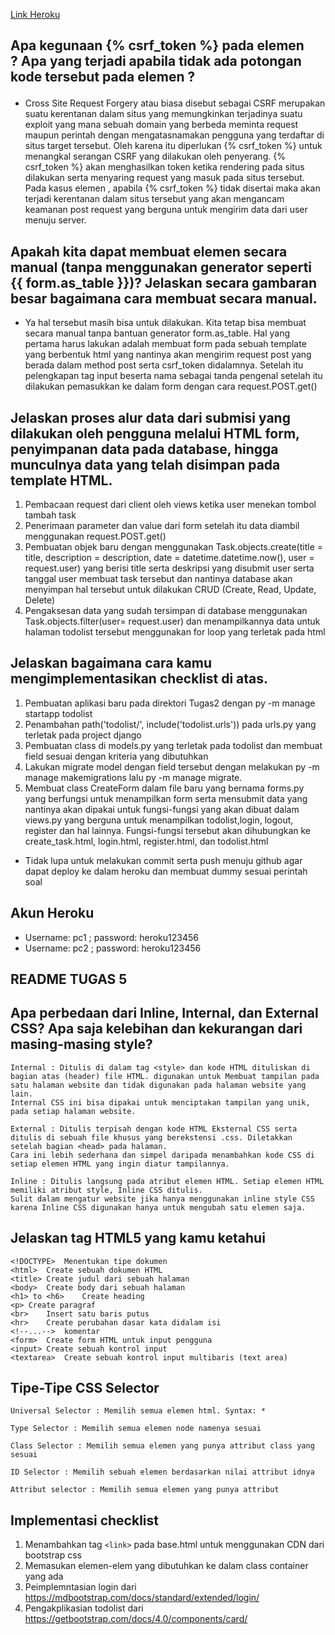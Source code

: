 [Link Heroku](https://tugas2pbpirsyad.herokuapp.com/todolist/)

## Apa kegunaan {% csrf_token %} pada elemen <form>? Apa yang terjadi apabila tidak ada potongan kode tersebut pada elemen <form>?
- Cross Site Request Forgery atau biasa disebut sebagai CSRF merupakan suatu kerentanan dalam situs yang memungkinkan terjadinya suatu exploit yang mana sebuah domain yang berbeda meminta request maupun perintah dengan mengatasnamakan pengguna yang terdaftar di situs target tersebut. Oleh karena itu diperlukan {% csrf_token %} untuk menangkal serangan CSRF yang dilakukan oleh penyerang. {% csrf_token %} akan menghasilkan token ketika rendering pada situs dilakukan serta menyaring request yang masuk pada situs tersebut. Pada kasus elemen <form>,  apabila {% csrf_token %} tidak disertai maka akan terjadi kerentanan dalam situs tersebut yang akan mengancam keamanan post request yang berguna untuk mengirim data dari user menuju server. 
## Apakah kita dapat membuat elemen <form> secara manual (tanpa menggunakan generator seperti {{ form.as_table }})? Jelaskan secara gambaran besar bagaimana cara membuat <form> secara manual.
- Ya hal tersebut masih bisa untuk dilakukan. Kita tetap bisa membuat <form> secara manual tanpa bantuan generator form.as_table. Hal yang pertama harus lakukan adalah membuat form pada sebuah template yang berbentuk html yang nantinya akan mengirim request post yang berada dalam method post serta csrf_token didalamnya. Setelah itu pelengkapan tag input beserta nama sebagai tanda pengenal setelah itu dilakukan pemasukkan ke dalam form dengan cara request.POST.get()

## Jelaskan proses alur data dari submisi yang dilakukan oleh pengguna melalui HTML form, penyimpanan data pada database, hingga munculnya data yang telah disimpan pada template HTML.
1. Pembacaan request dari client oleh views ketika user menekan tombol tambah task
2. Penerimaan parameter dan value dari form setelah itu data diambil menggunakan request.POST.get() 
3. Pembuatan objek baru dengan menggunakan Task.objects.create(title = title, description = description, date = datetime.datetime.now(), user = request.user) yang berisi title serta deskripsi yang disubmit user serta tanggal user membuat task tersebut dan nantinya database akan menyimpan hal tersebut untuk dilakukan CRUD (Create, Read, Update, Delete)
4. Pengaksesan data yang sudah tersimpan di database menggunakan Task.objects.filter(user= request.user) dan menampilkannya data untuk halaman todolist  tersebut menggunakan for loop yang terletak pada html
## Jelaskan bagaimana cara kamu mengimplementasikan checklist di atas.
1. Pembuatan aplikasi baru pada direktori Tugas2 dengan py -m manage startapp todolist
2. Penambahan path('todolist/', include('todolist.urls')) pada urls.py yang terletak pada project django
3. Pembuatan class di models.py yang terletak pada todolist dan membuat field sesuai dengan kriteria yang dibutuhkan
4. Lakukan migrate model dengan field tersebut dengan melakukan py -m manage makemigrations lalu py -m manage migrate.
5. Membuat class CreateForm dalam file baru yang bernama forms.py yang berfungsi untuk menampilkan form serta mensubmit data yang nantinya akan dipakai untuk  fungsi-fungsi yang akan dibuat dalam  views.py yang berguna untuk menampilkan todolist,login, logout, register dan hal lainnya. Fungsi-fungsi tersebut akan dihubungkan ke create_task.html, login.html, register.html, dan todolist.html
- Tidak lupa untuk melakukan commit serta push menuju github agar dapat deploy ke dalam heroku dan membuat dummy sesuai perintah soal 

## Akun Heroku
- Username: pc1 ; password: heroku123456
- Username: pc2 ; password: heroku123456

## README TUGAS 5
## Apa perbedaan dari Inline, Internal, dan External CSS? Apa saja kelebihan dan kekurangan dari masing-masing style?
    Internal : Ditulis di dalam tag <style> dan kode HTML dituliskan di bagian atas (header) file HTML. digunakan untuk Membuat tampilan pada satu halaman website dan tidak digunakan pada halaman website yang lain.
    Internal CSS ini bisa dipakai untuk menciptakan tampilan yang unik, pada setiap halaman website.

    External : Ditulis terpisah dengan kode HTML Eksternal CSS serta ditulis di sebuah file khusus yang berekstensi .css. Diletakkan setelah bagian <head> pada halaman.
    Cara ini lebih sederhana dan simpel daripada menambahkan kode CSS di setiap elemen HTML yang ingin diatur tampilannya. 

    Inline : Ditulis langsung pada atribut elemen HTML. Setiap elemen HTML memiliki atribut style, Inline CSS ditulis.
    Sulit dalam mengatur website jika hanya menggunakan inline style CSS karena Inline CSS digunakan hanya untuk mengubah satu elemen saja.

## Jelaskan tag HTML5 yang kamu ketahui
	 
    <!DOCTYPE>	Menentukan tipe dokumen
    <html>	Create sebuah dokumen HTML
    <title>	Create judul dari sebuah halaman
    <body>	Create body dari sebuah halaman
    <h1> to <h6>	Create heading
    <p>	Create paragraf
    <br>	Insert satu baris putus
    <hr>	Create perubahan dasar kata didalam isi
    <!--...-->	komentar
    <form>	Create form HTML untuk input pengguna
    <input>	Create sebuah kontrol input
    <textarea>	Create sebuah kontrol input multibaris (text area)



## Tipe-Tipe CSS Selector
    Universal Selector : Memilih semua elemen html. Syntax: *

    Type Selector : Memilih semua elemen node namenya sesuai

    Class Selector : Memilih semua elemen yang punya attribut class yang sesuai

    ID Selector : Memilih sebuah elemen berdasarkan nilai attribut idnya

    Attribut selector : Memilih semua elemen yang punya attribut

## Implementasi checklist
1. Menambahkan tag `<link>` pada base.html untuk menggunakan CDN dari bootstrap css
2. Memasukan elemen-elem yang dibutuhkan ke dalam class container yang ada
3. Peimplemntasian login dari https://mdbootstrap.com/docs/standard/extended/login/
4. Pengakplikasian todolist dari https://getbootstrap.com/docs/4.0/components/card/
